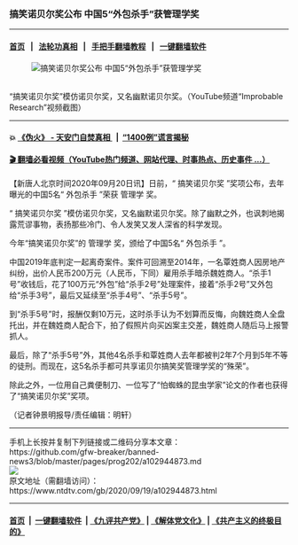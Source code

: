 ### 搞笑诺贝尔奖公布 中国5“外包杀手”获管理学奖
------------------------

#### [首页](https://github.com/gfw-breaker/banned-news3/blob/master/README.md) &nbsp;&nbsp;|&nbsp;&nbsp; [法轮功真相](https://github.com/begood0513/basic/blob/master/README.md)  &nbsp;&nbsp;|&nbsp;&nbsp; [手把手翻墙教程](https://github.com/gfw-breaker/guides/wiki)  &nbsp;&nbsp;|&nbsp;&nbsp; [一键翻墙软件](https://github.com/gfw-breaker/nogfw/blob/master/README.md)  



<div><div class="featured_image">
 <figure>
  <img alt="搞笑诺贝尔奖公布 中国5“外包杀手”获管理学奖" src="https://i.ntdtv.com/assets/uploads/2020/09/phpIdT2wp.jpg"/>
 </figure><br/>
 <span class="caption">
  “搞笑诺贝尔奖”模仿诺贝尔奖，又名幽默诺贝尔奖。（YouTube频道“Improbable Research”视频截图）
 </span>
</div>
</div><hr/>

#### 💥 [《伪火》 - 天安门自焚真相 ](http://158.247.195.190:10000/videos/blog/weihuo.html)&nbsp; |&nbsp; [“1400例”谎言揭秘  ](http://158.247.195.190:10000/videos/blog/jiexi1400.html)

#### [ 🎬  翻墙必看视频（YouTube热门频道、网站代理、时事热点、历史事件 ...）](https://github.com/gfw-breaker/links/blob/master/banned.md)

<div><div class="post_content" itemprop="articleBody">
 <p>
  【新唐人北京时间2020年09月20日讯】日前，“
  <ok href="https://www.ntdtv.com/gb/搞笑诺贝尔奖.htm">
   搞笑诺贝尔奖
  </ok>
  ”奖项公布，去年曝光的中国5名“
  <ok href="https://www.ntdtv.com/gb/外包杀手.htm">
   外包杀手
  </ok>
  ”荣获
  <ok href="https://www.ntdtv.com/gb/管理学.htm">
   管理学
  </ok>
  奖。
 </p>
 <p>
  “
  <ok href="https://www.ntdtv.com/gb/搞笑诺贝尔奖.htm">
   搞笑诺贝尔奖
  </ok>
  ”模仿诺贝尔奖，又名幽默诺贝尔奖。除了幽默之外，也讽刺地揭露荒谬事物，表扬那些冷门、令人发笑又发人深省的科学发现。
 </p>
 <p>
  今年“搞笑诺贝尔奖”的
  <ok href="https://www.ntdtv.com/gb/管理学.htm">
   管理学
  </ok>
  奖，颁给了中国5名“
  <ok href="https://www.ntdtv.com/gb/外包杀手.htm">
   外包杀手
  </ok>
  ”。
 </p>
 <p>
  中国2019年底判定一起离奇案件。案件可回溯至2014年，一名覃姓商人因房地产纠纷，出价人民币200万元（人民币，下同）雇用杀手暗杀魏姓商人。“杀手1号”收钱后，花了100万元“外包”给“杀手2号”处理案件，接着“杀手2号”又外包给“杀手3号”，最后又延续至“杀手4号”、“杀手5号”。
 </p>
 <p>
  到“杀手5号”时，报酬仅剩10万元，这时杀手认为不划算而反悔，向魏姓商人全盘托出，并在魏姓商人配合下，拍了假照片向买凶案主交差，魏姓商人随后马上报警抓人。
 </p>
 <p>
  最后，除了“杀手5号”外，其他4名杀手和覃姓商人去年都被判2年7个月到5年不等的徒刑。而现在，这5名杀手都可共享诺贝尔搞笑奖管理学奖的“殊荣”。
 </p>
 <p>
  除此之外，一位用自己粪便制刀、一位写了“怕蜘蛛的昆虫学家”论文的作者也获得了“搞笑诺贝尔奖”奖项。
 </p>
 <p>
  （记者钟景明报导/责任编辑：明轩）
 </p>
 <div class="single_ad">
 </div>
</div>
</div>
<hr/>
手机上长按并复制下列链接或二维码分享本文章：<br/>
https://github.com/gfw-breaker/banned-news3/blob/master/pages/prog202/a102944873.md <br/>
<a href='https://github.com/gfw-breaker/banned-news3/blob/master/pages/prog202/a102944873.md'><img src='https://github.com/gfw-breaker/banned-news3/blob/master/pages/prog202/a102944873.md.png'/></a> <br/>
原文地址（需翻墙访问）：https://www.ntdtv.com/gb/2020/09/19/a102944873.html


------------------------
#### [首页](https://github.com/gfw-breaker/banned-news3/blob/master/README.md) &nbsp;|&nbsp; [一键翻墙软件](https://github.com/gfw-breaker/nogfw/blob/master/README.md) &nbsp;| [《九评共产党》](https://github.com/gfw-breaker/9ping.md/blob/master/README.md#九评之一评共产党是什么) | [《解体党文化》](https://github.com/gfw-breaker/jtdwh.md/blob/master/README.md) | [《共产主义的终极目的》](https://github.com/gfw-breaker/gczydzjmd.md/blob/master/README.md)


<img src='http://gfw-breaker.win/banned-news3/pages/prog202/a102944873.md' width='0px' height='0px'/>